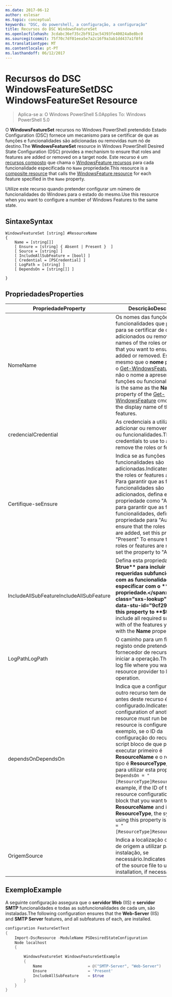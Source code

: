 ```yaml
---
ms.date: 2017-06-12
author: eslesar
ms.topic: conceptual
keywords: "DSC, do powershell, a configuração, a configuração"
title: Recursos do DSC WindowsFeatureSet
ms.openlocfilehash: 3cdabc36ef35c2bf912ac54393fe40024a8e8bc0
ms.sourcegitcommit: 75f70c7df01eea5e7a2c16f9a3ab1dd437a1f8fd
ms.translationtype: MT
ms.contentlocale: pt-PT
ms.lasthandoff: 06/12/2017
---
```

# <a name="dsc-windowsfeatureset-resource"></a><span data-ttu-id="9cf29-103">Recursos do DSC WindowsFeatureSet</span><span class="sxs-lookup"><span data-stu-id="9cf29-103">DSC WindowsFeatureSet Resource</span></span>

> <span data-ttu-id="9cf29-104">Aplica-se a: O Windows PowerShell 5.0</span><span class="sxs-lookup"><span data-stu-id="9cf29-104">Applies To: Windows PowerShell 5.0</span></span>

<span data-ttu-id="9cf29-105">O **WindowsFeatureSet** recursos no Windows PowerShell pretendido Estado Configuration (DSC) fornece um mecanismo para se certificar de que as funções e funcionalidades são adicionadas ou removidas num nó de destino.</span><span class="sxs-lookup"><span data-stu-id="9cf29-105">The **WindowsFeatureSet** resource in Windows PowerShell Desired State Configuration (DSC) provides a mechanism to ensure that roles and features are added or removed on a target node.</span></span>
<span data-ttu-id="9cf29-106">Este recurso é um [recursos composto](authoringResourceComposite.md) que chama o [WindowsFeature recursos](windowsfeatureResource.md) para cada funcionalidade especificada no `Name` propriedade.</span><span class="sxs-lookup"><span data-stu-id="9cf29-106">This resource is a [composite resource](authoringResourceComposite.md) that calls the [WindowsFeature resource](windowsfeatureResource.md) for each feature specified in the `Name` property.</span></span>

<span data-ttu-id="9cf29-107">Utilize este recurso quando pretender configurar um número de funcionalidades do Windows para o estado do mesmo.</span><span class="sxs-lookup"><span data-stu-id="9cf29-107">Use this resource when you want to configure a number of Windows Features to the same state.</span></span>

## <a name="syntax"></a><span data-ttu-id="9cf29-108">Sintaxe</span><span class="sxs-lookup"><span data-stu-id="9cf29-108">Syntax</span></span>

```
WindowsFeatureSet [string] #ResourceName
{
    Name = [string[]] 
    [ Ensure = [string] { Absent | Present }  ]
    [ Source = [string] ]
    [ IncludeAllSubFeature = [bool] ]
    [ Credential = [PSCredential] ]
    [ LogPath = [string] ]
    [ DependsOn = [string[]] ]
    
}
```

## <a name="properties"></a><span data-ttu-id="9cf29-109">Propriedades</span><span class="sxs-lookup"><span data-stu-id="9cf29-109">Properties</span></span>

|  <span data-ttu-id="9cf29-110">Propriedade</span><span class="sxs-lookup"><span data-stu-id="9cf29-110">Property</span></span>  |  <span data-ttu-id="9cf29-111">Descrição</span><span class="sxs-lookup"><span data-stu-id="9cf29-111">Description</span></span>   | 
|---|---| 
| <span data-ttu-id="9cf29-112">Nome</span><span class="sxs-lookup"><span data-stu-id="9cf29-112">Name</span></span>| <span data-ttu-id="9cf29-113">Os nomes das funções ou funcionalidades que pretende para se certificar de que são adicionados ou removidos.</span><span class="sxs-lookup"><span data-stu-id="9cf29-113">The names of the roles or features that you want to ensure are added or removed.</span></span> <span data-ttu-id="9cf29-114">Este é o mesmo que o **nome** propriedade o [Get-WindowsFeature](https://technet.microsoft.com/en-us/library/jj205469.aspx) cmdlet e não o nome a apresentar das funções ou funcionalidades.</span><span class="sxs-lookup"><span data-stu-id="9cf29-114">This is the same as the **Name** property of the [Get-WindowsFeature](https://technet.microsoft.com/en-us/library/jj205469.aspx) cmdlet, and not the display name of the roles or features.</span></span>| 
| <span data-ttu-id="9cf29-115">credencial</span><span class="sxs-lookup"><span data-stu-id="9cf29-115">Credential</span></span>| <span data-ttu-id="9cf29-116">As credenciais a utilizar para adicionar ou remover as funções ou funcionalidades.</span><span class="sxs-lookup"><span data-stu-id="9cf29-116">The credentials to use to add or remove the roles or features.</span></span>| 
| <span data-ttu-id="9cf29-117">Certifique-se</span><span class="sxs-lookup"><span data-stu-id="9cf29-117">Ensure</span></span>| <span data-ttu-id="9cf29-118">Indica se as funções ou funcionalidades são adicionadas.</span><span class="sxs-lookup"><span data-stu-id="9cf29-118">Indicates whether the roles or features are added.</span></span> <span data-ttu-id="9cf29-119">Para garantir que as funções ou funcionalidades são adicionados, defina esta propriedade como "Apresente" para garantir que as funções ou funcionalidades, definir a propriedade para "Ausente".</span><span class="sxs-lookup"><span data-stu-id="9cf29-119">To ensure that the roles or features are added, set this property to "Present" To ensure that the roles or features are removed, set the property to "Absent".</span></span>| 
| <span data-ttu-id="9cf29-120">IncludeAllSubFeature</span><span class="sxs-lookup"><span data-stu-id="9cf29-120">IncludeAllSubFeature</span></span>| <span data-ttu-id="9cf29-121">Defina esta propriedade como **$true** para incluir todos requeridas subfuncionalidades com as funcionalidades que especificar com o **nome** propriedade.</span><span class="sxs-lookup"><span data-stu-id="9cf29-121">Set this property to **$true** to include all required subfeatures with of the features you specify with the **Name** property.</span></span>| 
| <span data-ttu-id="9cf29-122">LogPath</span><span class="sxs-lookup"><span data-stu-id="9cf29-122">LogPath</span></span>| <span data-ttu-id="9cf29-123">O caminho para um ficheiro de registo onde pretende que o fornecedor de recursos para iniciar a operação.</span><span class="sxs-lookup"><span data-stu-id="9cf29-123">The path to a log file where you want the resource provider to log the operation.</span></span>| 
| <span data-ttu-id="9cf29-124">dependsOn</span><span class="sxs-lookup"><span data-stu-id="9cf29-124">DependsOn</span></span>| <span data-ttu-id="9cf29-125">Indica que a configuração de outro recurso tem de executar antes deste recurso é configurado.</span><span class="sxs-lookup"><span data-stu-id="9cf29-125">Indicates that the configuration of another resource must run before this resource is configured.</span></span> <span data-ttu-id="9cf29-126">Por exemplo, se o ID da configuração do recurso de script bloco de que pretende executar primeiro é __ResourceName__ e o respetivo tipo é __ResourceType__, a sintaxe para utilizar esta propriedade é `DependsOn = "[ResourceType]ResourceName"`.</span><span class="sxs-lookup"><span data-stu-id="9cf29-126">For example, if the ID of the resource configuration script block that you want to run first is __ResourceName__ and its type is __ResourceType__, the syntax for using this property is `DependsOn = "[ResourceType]ResourceName"`.</span></span>| 
| <span data-ttu-id="9cf29-127">Origem</span><span class="sxs-lookup"><span data-stu-id="9cf29-127">Source</span></span>| <span data-ttu-id="9cf29-128">Indica a localização do ficheiro de origem a utilizar para instalação, se necessário.</span><span class="sxs-lookup"><span data-stu-id="9cf29-128">Indicates the location of the source file to use for installation, if necessary.</span></span>| 

## <a name="example"></a><span data-ttu-id="9cf29-129">Exemplo</span><span class="sxs-lookup"><span data-stu-id="9cf29-129">Example</span></span>

<span data-ttu-id="9cf29-130">A seguinte configuração assegura que o **servidor Web** (IIS) e **servidor SMTP** funcionalidades e todas as subfuncionalidades de cada um, são instaladas.</span><span class="sxs-lookup"><span data-stu-id="9cf29-130">The following configuration ensures that the **Web-Server** (IIS) and **SMTP Server** features, and all subfeatures of each, are installed.</span></span>

```powershell
configuration FeatureSetTest
{
    Import-DscResource -ModuleName PSDesiredStateConfiguration
    Node localhost
    {

        WindowsFeatureSet WindowsFeatureSetExample
        {
            Name                    = @("SMTP-Server", "Web-Server")
            Ensure                  = 'Present'
            IncludeAllSubFeature    = $true
        } 
    }
}
```

